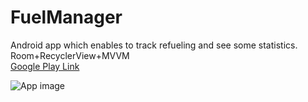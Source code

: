 # FuelManager
Android app which enables to track refueling and see some statistics. Room+RecyclerView+MVVM  
[Google Play Link](https://play.google.com/store/apps/details?id=com.myniprojects.fuelmanager)

![App image](https://i.imgur.com/vceuOer.jpg)
